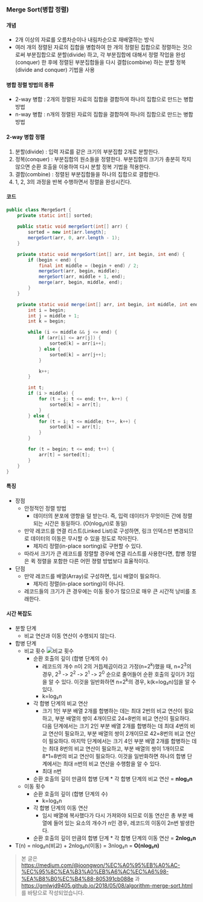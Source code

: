 ### Merge Sort(병합 정렬)
#### 개념
* 2개 이상의 자료를 오름차순이나 내림차순으로 재배열하는 방식
* 여러 개의 정렬된 자료의 집합을 병합하여 한 개의 정렬된 집합으로 정렬하는 것으로써 부분집합으로 분할(divide) 하고, 
각 부분집합에 대해서 정렬 작업을 완성(conquer) 한 후에 정렬된 부분집합들을 다시 결합(combine) 하는 분할 정복(divide and conquer) 기법을 
사용

#### 병합 정렬 방법의 종류
* 2-way 병합 : 2개의 정렬된 자료의 집합을 결합하여 하나의 집합으로 만드는 병합 방법
* n-way 병합 : n개의 정렬된 자료의 집합을 결합하여 하나의 집합으로 만드는 병합 방법

#### 2-way 병합 정렬
  1. 분할(divide) : 입력 자료를 같은 크기의 부분집합 2개로 분할한다.
  2. 정복(conquer) : 부분집합의 원소들을 정렬한다. 부분집합의 크기가 충분히 작지 않으면 순환 호출을 이용하여 다시 분할 정복 기법을 적용한다.
  3. 결합(combine) : 정렬된 부분집합들을 하나의 집합으로 결합한다.
  4. 1, 2, 3의 과정을 반복 수행하면서 정렬을 완성시킨다.
  
#### 코드
```java
public class MergeSort {
    private static int[] sorted;
  
    public static void mergeSort(int[] arr) {
        sorted = new int[arr.length];
        mergeSort(arr, 0, arr.length - 1);
    }

    private static void mergeSort(int[] arr, int begin, int end) {
        if (begin < end) {
            final int middle = (begin + end) / 2;
            mergeSort(arr, begin, middle);
            mergeSort(arr, middle + 1, end);
            merge(arr, begin, middle, end);
        }
    }

    private static void merge(int[] arr, int begin, int middle, int end) {
        int i = begin;
        int j = middle + 1;
        int k = begin;

        while (i <= middle && j <= end) {
            if (arr[i] <= arr[j]) {
                sorted[k] = arr[i++];
            } else {
                sorted[k] = arr[j++];
            }

            k++;
        }

        int t;
        if (i > middle) {
            for (t = j; t <= end; t++, k++) {
                sorted[k] = arr[t];
            }
        } else {
            for (t = i; t <= middle; t++, k++) {
                sorted[k] = arr[t];
            }
        }

        for (t = begin; t <= end; t++) {
            arr[t] = sorted[t];
        }
    }
}
```

#### 특징
* 장점
  * 안정적인 정렬 방법
    * 데이터의 분포에 영향을 덜 받는다. 즉, 입력 데이터가 무엇이든 간에 정렬되는 시간은 동일하다. (O(nlog₂n)로 동일)
  * 만약 레코드를 연결 리스트(Linked List)로 구성하면, 링크 인덱스만 변경되므로 데이터의 이동은 무시할 수 있을 정도로 작아진다.
    * 제자리 정렬(in-place sorting)로 구현할 수 있다.
  * 따라서 크기가 큰 레코드를 정렬할 경우에 연결 리스트를 사용한다면, 합병 정렬은 퀵 정렬을 포함한 다른 어떤 졍렬 방법보다 효율적이다.
* 단점
  * 만약 레코드를 배열(Array)로 구성하면, 임시 배열이 필요하다.
    * 제자리 정렬(in-place sorting)이 아니다.
  * 레코드들의 크기가 큰 경우에는 이동 횟수가 많으므로 매우 큰 시간적 낭비를 초래한다.
    
#### 시간 복잡도
* 분할 단계
  * 비교 연산과 이동 연산이 수행되지 않는다.
* 합병 단계
  * 비교 횟수
    ![비교 횟수](https://gmlwjd9405.github.io/images/algorithm-merge-sort/sort-time-complexity-etc.png)
    * 순환 호출의 깊이 (합병 단계의 수)
      * 레코드의 개수 n이 2의 거듭제곱이라고 가정(n=2<sup>k</sup>)했을 때, n=2<sup>3</sup>의 경우, 2<sup>3</sup> -> 2<sup>2</sup> -> 2<sup>1</sup> -> 2<sup>0</sup> 순으로 줄어들어 순환 호출의 깊이가 3임을 알 수 있다. 이것을 일반화하면 n=2<sup>k</sup>의 경우, k(k=log₂n)임을 알 수 있다.
      * k=log₂n
    * 각 합병 단계의 비교 연산
      * 크기 1인 부분 배열 2개를 합병하는 데는 최대 2번의 비교 연산이 필요하고, 부분 배열의 쌍이 4개이므로 24=8번의 비교 연산이 필요하다. 다음 단계에서는 크기 2인 부분 배열 2개를 합병하는 데 최대 4번의 비교 연산이 필요하고, 부분 배열의 쌍이 2개이므로 42=8번의 비교 연산이 필요하다. 마지막 단계에서는 크기 4인 부분 배열 2개를 합병하는 데는 최대 8번의 비교 연산이 필요하고, 부분 배열의 쌍이 1개이므로 8*1=8번의 비교 연산이 필요하다. 이것을 일반화하면 하나의 합병 단계에서는 최대 n번의 비교 연산을 수행함을 알 수 있다.
      * 최대 n번
    * 순환 호출의 깊이 만큼의 합병 단계 * 각 합병 단계의 비교 연산 = **nlog₂n**
  * 이동 횟수
    * 순환 호출의 깊이 (합병 단계의 수)
      * k=log₂n
    * 각 합병 단계의 이동 연산
      * 임시 배열에 복사했다가 다시 가져와야 되므로 이동 연산은 총 부분 배열에 들어 있는 요소의 개수가 n인 경우, 레코드의 이동이 2n번 발생한다.
    * 순환 호출의 깊이 만큼의 합병 단계 * 각 합병 단계의 이동 연산 = **2nlog₂n**
* T(n) = nlog₂n(비교) + 2nlog₂n(이동) = 3nlog₂n = **O(nlog₂n)**


> 본 글은 https://medium.com/@joongwon/%EC%A0%95%EB%A0%AC-%EC%95%8C%EA%B3%A0%EB%A6%AC%EC%A6%98-%EA%B8%B0%EC%B4%88-805391cb088e 과 https://gmlwjd9405.github.io/2018/05/08/algorithm-merge-sort.html 를 바탕으로 작성되었습니다.
